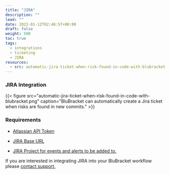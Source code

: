 ```yaml
---
title: "JIRA"
description: ""
lead: ""
date: 2022-01-12T02:48:57+00:00
draft: false
weight: 500
toc: true
tags:
  - integrations
  - ticketing
  - JIRA
resources:
  - src: automatic-jira-ticket-when-risk-found-in-code-with-blubracket.png
---
```


### JIRA Integration

{{< figure src="automatic-jira-ticket-when-risk-found-in-code-with-blubracket.png" caption="BluBracket can automatically create a Jira ticket when risks are found in new commits." >}}

### Requirements

* [Atlassian API Token](https://support.atlassian.com/atlassian-account/docs/manage-api-tokens-for-your-atlassian-account/)

* [JIRA Base URL](https://confluence.atlassian.com/adminjiraserver/configuring-the-base-url-938847830.html)

* [JIRA Project for events and alerts to be added to.](https://support.atlassian.com/jira-software-cloud/docs/create-a-new-project/)

If you are interested in integrating JIRA into your BluBracket workflow please [contact support.](mailto:support@blubracket.com)
